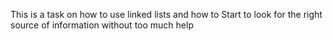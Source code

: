 This is a task on how to use linked lists and how to 
Start to look for the right source of information without too much help
